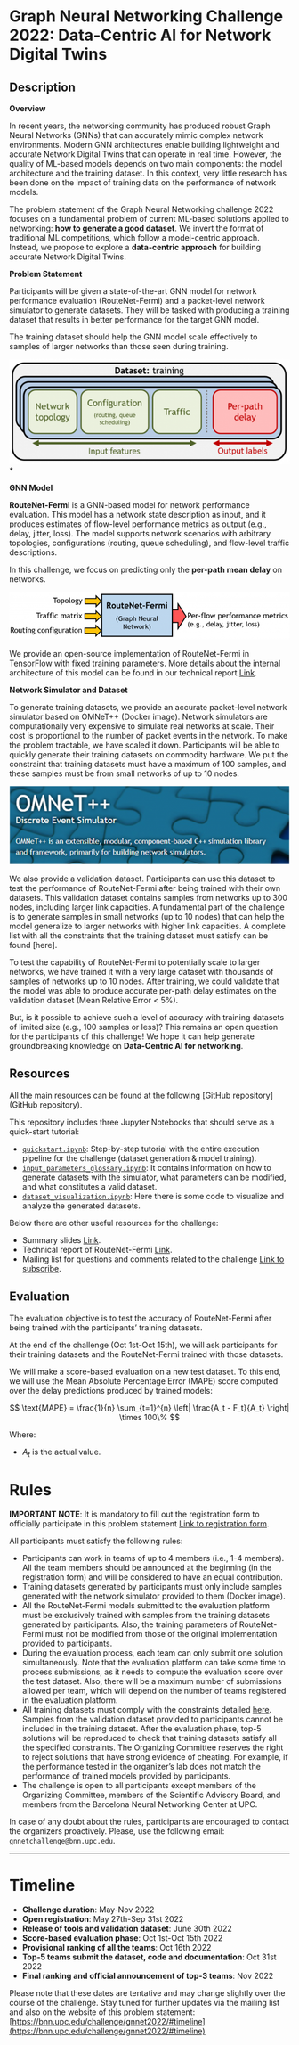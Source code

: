 # Graph Neural Networking Challenge 2022: Data-Centric AI for Network Digital Twins

## Description

**Overview**

In recent years, the networking community has produced robust Graph Neural Networks (GNNs) that can accurately mimic complex network environments. Modern GNN architectures enable building lightweight and accurate Network Digital Twins that can operate in real time. However, the quality of ML-based models depends on two main components: the model architecture and the training dataset. In this context, very little research has been done on the impact of training data on the performance of network models.

The problem statement of the Graph Neural Networking challenge 2022 focuses on a fundamental problem of current ML-based solutions applied to networking: **how to generate a good dataset**. We invert the format of traditional ML competitions, which follow a model-centric approach. Instead, we propose to explore a **data-centric approach** for building accurate Network Digital Twins.

**Problem Statement**

Participants will be given a state-of-the-art GNN model for network performance evaluation (RouteNet-Fermi) and a packet-level network simulator to generate datasets. They will be tasked with producing a training dataset that results in better performance for the target GNN model.

The training dataset should help the GNN model scale effectively to samples of larger networks than those seen during training.

![Figure 1: Schematic representation of the training dataset requested in this challenge](fig1.png) *

**GNN Model**

**RouteNet-Fermi** is a GNN-based model for network performance evaluation. This model has a network state description as input, and it produces estimates of flow-level performance metrics as output (e.g., delay, jitter, loss). The model supports network scenarios with arbitrary topologies, configurations (routing, queue scheduling), and flow-level traffic descriptions.

In this challenge, we focus on predicting only the **per-path mean delay** on networks.

![Figure 2: Schematic representation of RouteNet-Fermi — a GNN-based Network Digital Twin for performance evaluation](fig2.png) 

We provide an open-source implementation of RouteNet-Fermi in TensorFlow with fixed training parameters. More details about the internal architecture of this model can be found in our technical report [Link](https://github.com/BNN-UPC/GNNetworkingChallenge/blob/2022_DataCentricAI/training_dataset_constraints.md).

**Network Simulator and Dataset**

To generate training datasets, we provide an accurate packet-level network simulator based on OMNeT++ (Docker image). Network simulators are computationally very expensive to simulate real networks at scale. Their cost is proportional to the number of packet events in the network. To make the problem tractable, we have scaled it down. Participants will be able to quickly generate their training datasets on commodity hardware. We put the constraint that training datasets must have a maximum of 100 samples, and these samples must be from small networks of up to 10 nodes.

![Figure 3: OMNeT++ Network simulator (image extracted from https://omnetpp.org)](fig3.png) 

We also provide a validation dataset. Participants can use this dataset to test the performance of RouteNet-Fermi after being trained with their own datasets. This validation dataset contains samples from networks up to 300 nodes, including larger link capacities. A fundamental part of the challenge is to generate samples in small networks (up to 10 nodes) that can help the model generalize to larger networks with higher link capacities. A complete list with all the constraints that the training dataset must satisfy can be found [here].

To test the capability of RouteNet-Fermi to potentially scale to larger networks, we have trained it with a very large dataset with thousands of samples of networks up to 10 nodes. After training, we could validate that the model was able to produce accurate per-path delay estimates on the validation dataset (Mean Relative Error < 5%).

But, is it possible to achieve such a level of accuracy with training datasets of limited size (e.g., 100 samples or less)? This remains an open question for the participants of this challenge! We hope it can help generate groundbreaking knowledge on **Data-Centric AI for networking**.

## Resources

All the main resources can be found at the following [GitHub repository](GitHub repository).

This repository includes three Jupyter Notebooks that should serve as a quick-start tutorial:

* [`quickstart.ipynb`](https://github.com/BNN-UPC/GNNetworkingChallenge/blob/2022_DataCentricAI/quickstart.ipynb): Step-by-step tutorial with the entire execution pipeline for the challenge (dataset generation & model training).
* [`input_parameters_glossary.ipynb`](https://github.com/BNN-UPC/GNNetworkingChallenge/blob/2022_DataCentricAI/input_parameters_glossary.ipynb): It contains information on how to generate datasets with the simulator, what parameters can be modified, and what constitutes a valid dataset.
* [`dataset_visualization.ipynb`](https://github.com/BNN-UPC/GNNetworkingChallenge/blob/2022_DataCentricAI/dataset_visualization.ipynb): Here there is some code to visualize and analyze the generated datasets.

Below there are other useful resources for the challenge:

* Summary slides [Link](https://2ja3zj1n4vsz2sq9zh82y3wi-wpengine.netdna-ssl.com/wp-content/uploads/2020/12/GNNet_challenge_2022_ITU-webinar.pdf).
* Technical report of RouteNet-Fermi [Link](https://bnn.upc.edu/download/technical_report_routenet_fermi).
* Mailing list for questions and comments related to the challenge [Link to subscribe](https://mail.bnn.upc.edu/cgi-bin/mailman/listinfo/challenge2022).

## Evaluation

The evaluation objective is to test the accuracy of RouteNet-Fermi after being trained with the participants’ training datasets.

At the end of the challenge (Oct 1st-Oct 15th), we will ask participants for their training datasets and the RouteNet-Fermi trained with those datasets.

We will make a score-based evaluation on a new test dataset. To this end, we will use the Mean Absolute Percentage Error (MAPE) score computed over the delay predictions produced by trained models:

$$ \text{MAPE} = \frac{1}{n} \sum_{t=1}^{n} \left| \frac{A_t - F_t}{A_t} \right| \times 100\% $$

Where:
* $A_t$ is the actual value.

# Rules

**IMPORTANT NOTE**: It is mandatory to fill out the registration form to officially participate in this problem statement [Link to registration form](https://bnn.upc.edu/challenge/gnnet2022/registration).

All participants must satisfy the following rules:

* Participants can work in teams of up to 4 members (i.e., 1-4 members). All the team members should be announced at the beginning (in the registration form) and will be considered to have an equal contribution.
* Training datasets generated by participants must only include samples generated with the network simulator provided to them (Docker image).
* All the RouteNet-Fermi models submitted to the evaluation platform must be exclusively trained with samples from the training datasets generated by participants. Also, the training parameters of RouteNet-Fermi must not be modified from those of the original implementation provided to participants.
* During the evaluation process, each team can only submit one solution simultaneously. Note that the evaluation platform can take some time to process submissions, as it needs to compute the evaluation score over the test dataset. Also, there will be a maximum number of submissions allowed per team, which will depend on the number of teams registered in the evaluation platform.
* All training datasets must comply with the constraints detailed [here](https://github.com/BNN-UPC/GNNetworkingChallenge/blob/2022_DataCentricAI/training_dataset_constraints.md). Samples from the validation dataset provided to participants cannot be included in the training dataset. After the evaluation phase, top-5 solutions will be reproduced to check that training datasets satisfy all the specified constraints. The Organizing Committee reserves the right to reject solutions that have strong evidence of cheating. For example, if the performance tested in the organizer’s lab does not match the performance of trained models provided by participants.
* The challenge is open to all participants except members of the Organizing Committee, members of the Scientific Advisory Board, and members from the Barcelona Neural Networking Center at UPC.

In case of any doubt about the rules, participants are encouraged to contact the organizers proactively. Please, use the following email: `gnnetchallenge@bnn.upc.edu`.

---

# Timeline

* **Challenge duration**: May-Nov 2022
* **Open registration**: May 27th-Sep 31st 2022
* **Release of tools and validation dataset**: June 30th 2022
* **Score-based evaluation phase**: Oct 1st-Oct 15th 2022
* **Provisional ranking of all the teams**: Oct 16th 2022
* **Top-5 teams submit the dataset, code and documentation**: Oct 31st 2022
* **Final ranking and official announcement of top-3 teams**: Nov 2022

Please note that these dates are tentative and may change slightly over the course of the challenge. Stay tuned for further updates via the mailing list and also on the website of this problem statement: [https://bnn.upc.edu/challenge/gnnet2022/#timeline](https://bnn.upc.edu/challenge/gnnet2022/#timeline)